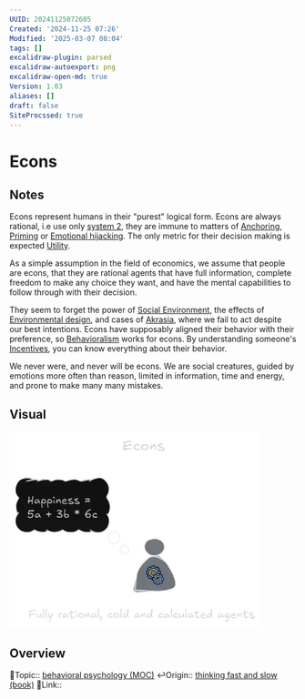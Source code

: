 ```yaml
---
UUID: 20241125072605
Created: '2024-11-25 07:26'
Modified: '2025-03-07 08:04'
tags: []
excalidraw-plugin: parsed
excalidraw-autoexport: png
excalidraw-open-md: true
Version: 1.03
aliases: []
draft: false
SiteProcssed: true
---
```


# Econs

## Notes

Econs represent humans in their "purest" logical form. Econs are always rational, i.e use only [system 2](/notes/system-2.md), they are immune to matters of [Anchoring](/notes/anchoring.md), [Priming](/notes/priming.md) or [Emotional hijacking](/notes/emotional-hijacking.md). The only metric for their decision making is expected [Utility](/notes/utility.md).

As a simple assumption in the field of economics, we assume that people are econs, that they are rational agents that have full information, complete freedom to make any choice they want, and have the mental capabilities to follow through with their decision.

They seem to forget the power of [Social Environment](/notes/social-environment.md), the effects of [Environmental design](/notes/nudge.md), and cases of [Akrasia](/notes/akrasia.md), where we fail to act despite our best intentions. Econs have supposably aligned their behavior with their preference, so [Behavioralism](/notes/behavioralism.md) works for econs. By understanding someone's [Incentives](/notes/incentives.md), you can know everything about their behavior.

We never were, and never will be econs. We are social creatures, guided by emotions more often than reason, limited in information, time and energy, and prone to make many many mistakes.

## Visual

![Econs.webp](/notes/econs.webp)

## Overview
🔼Topic:: [behavioral psychology (MOC)](/mocs/behavioral-psychology-moc.md)
↩️Origin:: [thinking fast and slow (book)](/notes/thinking-fast-and-slow-book.md)
🔗Link::


